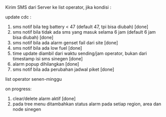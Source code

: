 Kirim SMS dari Server ke list operator, jika kondisi : 

update cdc :
1. sms notif bila teg battery < 47 (default 47, tpi bisa diubah) [done]
2. sms notif bila tidak ada sms yang masuk selama 6 jam (default 6 jam bisa diubah) [done]
3. sms notif bila ada alarm genset fail dari site [done]
4. sms notif bila ada low fuel [done]
5. time update diambil dari waktu sending/jam operator, bukan dari timestamp isi sms sinegen [done]
6. alarm popup dihilangkan [done]
7. sms notif bila ada perubahan jadwal piket [done]

list operator senen-minggu

on progress:
1. clear/delete alarm aktif [done]
2. pada tree menu ditambahkan status alarm pada setiap region, area dan node sinegen 